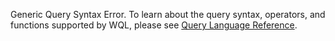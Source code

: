 Generic Query Syntax Error. To learn about the query syntax, operators, and functions supported by WQL, please see [Query Language Reference](https://docs.wavefront.com/query_language_reference.html).